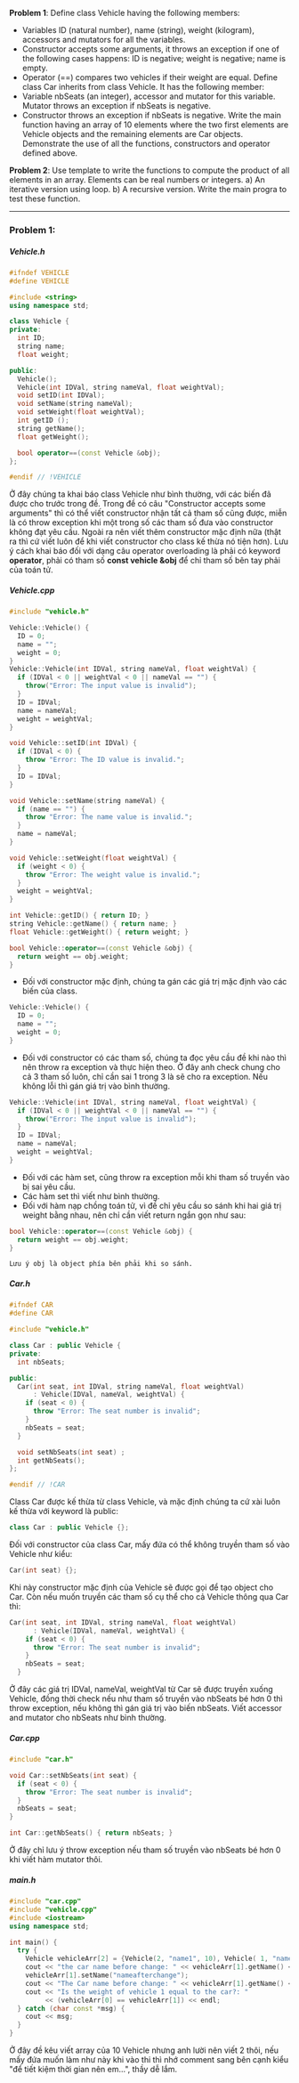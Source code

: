 **Problem 1**: Define class Vehicle having the following members:
- Variables ID (natural number), name (string), weight (kilogram), accessors and mutators for all the variables.
- Constructor accepts some arguments, it throws an exception if one of the following cases happens: ID is negative; weight is negative; name is empty.
- Operator (\=\=) compares two vehicles if their weight are equal.
Define class Car inherits from class Vehicle. It has the following member:
- Variable nbSeats (an integer), accessor and mutator for this variable. Mutator throws an exception if nbSeats is negative.
- Constructor throws an exception if nbSeats is negative.
Write the main function having an array of 10 elements where the two first elements are Vehicle objects and the remaining elements are Car objects. Demonstrate the use of all the functions, constructors and operator defined above.

**Problem 2**: Use template to write the functions to compute the product of all elements in an array. Elements can be real numbers or integers.
a) An iterative version using loop.
b) A recursive version.
Write the main progra to test these function.

---
### Problem 1:
##### Vehicle.h
```cpp
#ifndef VEHICLE
#define VEHICLE

#include <string>
using namespace std;

class Vehicle {
private:
  int ID;
  string name;
  float weight;

public:
  Vehicle();
  Vehicle(int IDVal, string nameVal, float weightVal);
  void setID(int IDVal);
  void setName(string nameVal);
  void setWeight(float weightVal);
  int getID ();
  string getName();
  float getWeight();

  bool operator==(const Vehicle &obj);
};

#endif // !VEHICLE
```
Ở đây chúng ta khai báo class Vehicle như bình thường, với các biến đã được cho trước trong đề. Trong đề có câu "Constructor accepts some arguments" thì có thể viết constructor nhận tất cả tham số cũng được, miễn là có throw exception khi một trong số các tham số đưa vào constructor không đạt yêu cầu. Ngoài ra nên viết thêm constructor mặc định nữa (thật ra thì cứ viết luôn để khi viết constructor cho class kế thừa nó tiện hơn). Lưu ý cách khai báo đối với dạng câu operator overloading là phải có keyword **operator**, phải có tham số **const vehicle &obj** để chỉ tham số bên tay phải của toán tử.

##### Vehicle.cpp
```cpp
#include "vehicle.h"

Vehicle::Vehicle() {
  ID = 0;
  name = "";
  weight = 0;
}
Vehicle::Vehicle(int IDVal, string nameVal, float weightVal) {
  if (IDVal < 0 || weightVal < 0 || nameVal == "") {
    throw("Error: The input value is invalid");
  }
  ID = IDVal;
  name = nameVal;
  weight = weightVal;
}

void Vehicle::setID(int IDVal) {
  if (IDVal < 0) {
    throw "Error: The ID value is invalid.";
  }
  ID = IDVal;
}

void Vehicle::setName(string nameVal) {
  if (name == "") {
    throw "Error: The name value is invalid.";
  }
  name = nameVal;
}

void Vehicle::setWeight(float weightVal) {
  if (weight < 0) {
    throw "Error: The weight value is invalid.";
  }
  weight = weightVal;
}

int Vehicle::getID() { return ID; }
string Vehicle::getName() { return name; }
float Vehicle::getWeight() { return weight; }

bool Vehicle::operator==(const Vehicle &obj) {
  return weight == obj.weight;
}

```
- Đối với constructor mặc định, chúng ta gán các giá trị mặc định vào các biến của class.
```cpp
Vehicle::Vehicle() {
  ID = 0;
  name = "";
  weight = 0;
}
```
- Đối với constructor có các tham số, chúng ta đọc yêu cầu đề khi nào thì nên throw ra exception và thực hiện theo. Ở đây anh check chung cho cả 3 tham số luôn, chỉ cần sai 1 trong 3 là sẽ cho ra exception. Nếu không lỗi thì gán giá trị vào bình thường.
```cpp
Vehicle::Vehicle(int IDVal, string nameVal, float weightVal) {
  if (IDVal < 0 || weightVal < 0 || nameVal == "") {
    throw("Error: The input value is invalid");
  }
  ID = IDVal;
  name = nameVal;
  weight = weightVal;
}
```
- Đối với các hàm set, cũng throw ra exception mỗi khi tham số truyền vào bị sai yêu cầu.
- Các hàm set thì viết như bình thường.
- Đối với hàm nạp chồng toán tử, vì đề chỉ yêu cầu so sánh khi hai giá trị weight bằng nhau, nên chỉ cần viết return ngắn gọn như sau:
```cpp
bool Vehicle::operator==(const Vehicle &obj) {
  return weight == obj.weight;
}
```
	Lưu ý obj là object phía bên phải khi so sánh.


##### Car.h
```cpp
#ifndef CAR
#define CAR

#include "vehicle.h"

class Car : public Vehicle {
private:
  int nbSeats;

public:
  Car(int seat, int IDVal, string nameVal, float weightVal)
      : Vehicle(IDVal, nameVal, weightVal) {
    if (seat < 0) {
      throw "Error: The seat number is invalid";
    }
    nbSeats = seat;
  }

  void setNbSeats(int seat) ;
  int getNbSeats();
};

#endif // !CAR

```

Class Car được kế thừa từ class Vehicle, và mặc định chúng ta cứ xài luôn kế thừa với keyword là public:
```cpp
class Car : public Vehicle {};
```
Đối với constructor của class Car, mấy đứa có thể không truyền tham số vào Vehicle như kiểu:
```cpp
Car(int seat) {};
```
Khi này constructor mặc định của Vehicle sẽ được gọi để tạo object cho Car.
Còn nếu muốn truyền các tham số cụ thể cho cả Vehicle thông qua Car thì:
```cpp
Car(int seat, int IDVal, string nameVal, float weightVal)
      : Vehicle(IDVal, nameVal, weightVal) {
    if (seat < 0) {
      throw "Error: The seat number is invalid";
    }
    nbSeats = seat;
  }
```
Ở đây các giá trị IDVal, nameVal, weightVal từ Car sẽ được truyền xuống Vehicle, đồng thời check nếu như tham số truyền vào nbSeats bé hơn 0 thì throw exception, nếu không thì gán giá trị vào biến nbSeats.
Viết accessor and mutator cho nbSeats như bình thường.

##### Car.cpp
```cpp
#include "car.h"

void Car::setNbSeats(int seat) {
  if (seat < 0) {
    throw "Error: The seat number is invalid";
  }
  nbSeats = seat;
}

int Car::getNbSeats() { return nbSeats; }

```
Ở đây chỉ lưu ý throw exception nếu tham số truyền vào nbSeats bé hơn 0 khi viết hàm mutator thôi.

##### main.h
```cpp
#include "car.cpp"
#include "vehicle.cpp"
#include <iostream>
using namespace std;

int main() {
  try {
    Vehicle vehicleArr[2] = {Vehicle(2, "name1", 10), Vehicle( 1, "name2", 20)};
    cout << "the car name before change: " << vehicleArr[1].getName() << endl;
    vehicleArr[1].setName("nameafterchange");
    cout << "The Car name before change: " << vehicleArr[1].getName() << endl;
    cout << "Is the weight of vehicle 1 equal to the car?: "
         << (vehicleArr[0] == vehicleArr[1]) << endl;
  } catch (char const *msg) {
    cout << msg;
  }
}
```
Ở đây đề kêu viết array của 10 Vehicle nhưng anh lười nên viết 2 thôi, nếu mấy đứa muốn làm như này khi vào thi thì nhớ comment sang bên cạnh kiểu "để tiết kiệm thời gian nên em...", thầy dễ lắm. 